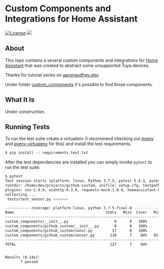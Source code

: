 # Custom Components and Integrations for Home Assistant

[![License](https://img.shields.io/github/license/coichedid/coichedid-custom-component?style=for-the-badge&label=License
)](https://github.com/coichedid/coichedid-custom-component/blob/main/LICENSE.md)
[![](https://img.shields.io/github/actions/workflow/status/coichedid/coichedid-custom-component/pythonpackage.yaml?branch=main&style=for-the-badge)](https://github.com/coichedid/coichedid-custom-component/actions)

## About

This repo contains a several custom components and integrations for [Home Assistant](https://www.home-assistant.io) that was created to abstract some unsupported Tuya devices.

Thanks for tutorial series
on [aarongodfrey.dev](https://aarongodfrey.dev/home%20automation/building_a_home_assistant_custom_component_part_1/).

Under folder [custom_components](https://github.com/coichedid/coichedid-custom-component/tree/main/custom_components) it's possible to find those components.

## What It Is

Under construction.

## Running Tests

To run the test suite create a virtualenv (I recommend checking out [pyenv](https://github.com/pyenv/pyenv) and [pyenv-virtualenv](https://github.com/pyenv/pyenv-virtualenv) for this) and install the test requirements.

```bash
$ pip install -r requirements.test.txt
```

After the test dependencies are installed you can simply invoke `pytest` to run
the test suite.

```bash
$ pytest
Test session starts (platform: linux, Python 3.7.5, pytest 5.4.3, pytest-sugar 0.9.3)
rootdir: /home/dev/projects/github-custom, inifile: setup.cfg, testpaths: tests
plugins: cov-2.9.0, aiohttp-0.3.0, requests-mock-1.8.0, homeassistant-0.1.1, timeout-1.3.4, sugar-0.9.3
collecting ...
 tests/test_sensor.py ✓✓✓✓✓✓✓                                                                                                                                                  100% ██████████

----------- coverage: platform linux, python 3.7.5-final-0 -----------
Name                                          Stmts   Miss  Cover   Missing
---------------------------------------------------------------------------
custom_components/__init__.py                     0      0   100%
custom_components/github_custom/__init__.py       0      0   100%
custom_components/github_custom/const.py         17      0   100%
custom_components/github_custom/sensor.py       110      7    94%   92-95, 113, 118, 127
---------------------------------------------------------------------------
TOTAL                                           127      7    94%


Results (0.14s):
       7 passed
```